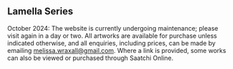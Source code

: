 ## Lamella Series
 
October 2024: The website is currently undergoing maintenance; please visit again in a day or two.
All artworks are available for purchase unless indicated otherwise, and all enquiries, including prices, can be made by emailing melissa.wraxall@gmail.com. Where a link is provided, some works can also be viewed or purchased through Saatchi Online.

<div class="gallery" data-src="gallery.yml"></div>











